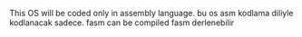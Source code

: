 This OS will be coded only in assembly language.
bu os asm kodlama diliyle kodlanacak sadece.
fasm can be compiled
fasm derlenebilir
